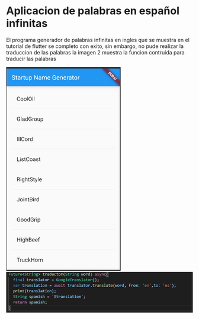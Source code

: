 # Aplicacion de palabras en español infinitas
<p>El programa generador de palabras infinitas en ingles que se muestra en el tutorial de flutter se completo con exito, sin embargo, no pude realizar la traduccion de las palabras la imagen 2 muestra la funcion contruida para traducir las palabras</p>
<img src="/images/words.png" title="imagen 1"/>
<img src="/images/traductor.png" title="imagen 2"/>


